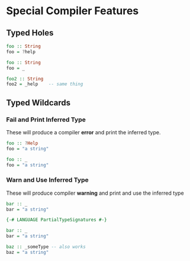 # Special Compiler Features

## Typed Holes

```purescript
foo :: String
foo = ?help
```

```haskell
foo :: String
foo = _

foo2 :: String
foo2 = _help    -- same thing
```

## Typed Wildcards

### Fail and Print Inferred Type

These will produce a compiler **error** and print the inferred type.
```purescript
foo :: ?Help
foo = "a string"
```

```haskell
foo :: _
foo = "a string"
```

### Warn and Use Inferred Type

These will produce compiler **warning** and print and use the inferred type

```purescript
bar :: _
bar = "a string"
```

```haskell
{-# LANGUAGE PartialTypeSignatures #-}

bar :: _
bar = "a string"

baz :: _someType -- also works
baz = "a string"
```
